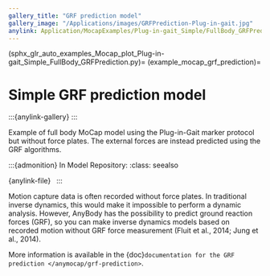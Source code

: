 ```yaml
---
gallery_title: "GRF prediction model"
gallery_image: "/Applications/images/GRFPrediction-Plug-in-gait.jpg"
anylink: Application/MocapExamples/Plug-in-gait_Simple/FullBody_GRFPrediction.main.any
---
```


(sphx_glr_auto_examples_Mocap_plot_Plug-in-gait_Simple_FullBody_GRFPrediction.py)=
(example_mocap_grf_prediction)=

# Simple GRF prediction model

:::{anylink-gallery} 
:::


Example of full body MoCap model using the Plug-in-Gait marker protocol but
without force plates. The external forces are instead predicted using the GRF
algorithms.



:::{admonition} In Model Repository:
:class: seealso

{anylink-file}` `
:::

Motion capture data is often recorded without force plates. In traditional
inverse dynamics, this would make it impossible to perform a dynamic analysis.
However, AnyBody has the possibility to predict ground reaction forces (GRF), so
you can make inverse dynamics models based on recorded motion without GRF force
measurement (Fluit et al., 2014; Jung et al., 2014).

More information is available in the {doc}`documentation for the GRF prediction </anymocap/grf-prediction>`.
